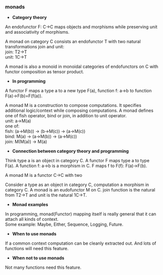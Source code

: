 ### monads


- **Category theory**

An endofunctor F: C->C maps objects and morphisms while preserving unit and associativity of morphisms.

A monad on category C consists an endofunctor T with two natural transformations join and unit:<br>
join: T2->T<br>
unit: 1C->T

A monad is also a monoid in monoidal categories of endofunctors on C with functor composition as tensor product.

- **In programming**

A functor F maps a type a to a new type F(a), function f: a->b to function F(a)->F(b)=F(f(a)).

A monad M is a construction to compose computations. It specifies additional logic/context while composing computations. A monad defines one of fish operator, bind or join, in addition to unit operator.<br>
unit: a->M(a)<br>
one of:<br>
fish: (a->M(b)) -> (b->M(c)) -> (a->M(c)) <br>
bind: M(a) -> (a->M(b)) -> (a->M(c)) <br>
join: M(M(a)) -> M(a)

- **Connection between category theory and programming**

Think type a is an object in category C. A functor F maps type a to type F(a). A function f: a->b is a morphism in C. F maps f to F(f): F(a)->F(b).

A monad M is a functor C->C with two

Consider a type as an object in category C, computation a morphism in category C. A monad is an eudofunctor M on C. join function is the natural from T2->T and unit is the natural 1C->T.

- **Monad examples**

In programming, monad(Functor) mapping itself is really general that it can attach all kinds of context.<br>
Some example: Maybe, Either, Sequence, Logging, Future.<br>

- **When to use monads**

If a common context computation can be cleanly extracted out. And lots of functions will need this feature.

- **When not to use monads**

Not many functions need this feature.
